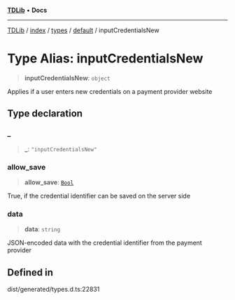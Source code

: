 [**TDLib**](../../../../../../README.md) • **Docs**

***

[TDLib](../../../../../../modules.md) / [index](../../../../../README.md) / [types](../../../README.md) / [default](../README.md) / inputCredentialsNew

# Type Alias: inputCredentialsNew

> **inputCredentialsNew**: `object`

Applies if a user enters new credentials on a payment provider website

## Type declaration

### \_

> **\_**: `"inputCredentialsNew"`

### allow\_save

> **allow\_save**: [`Bool`](Bool.md)

True, if the credential identifier can be saved on the server side

### data

> **data**: `string`

JSON-encoded data with the credential identifier from the payment provider

## Defined in

dist/generated/types.d.ts:22831
